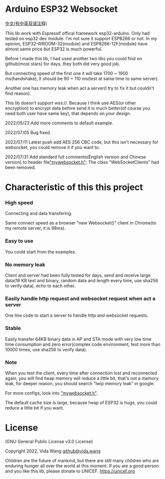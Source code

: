 # Arduino ESP32 Websocket

[中文(有中英双语注释)](https://github.com/vidalouiswang/Arduino_ESP32_Websocket/blob/main/README_CN.md)

This lib work with Espressif offical framework esp32-arduino.
Only had tested on esp32 dev module. I'm not sure it support ESP8266 or not.
In my opinion, ESP32-WROOM-32(module) and ESP8266-12F(module) have almost same price but ESP32 is much powerful.

Before I made this lib, I had used another two libs you could find on github(most stars) for days, they both did very good job.

But connecting speed of the first one it will take 1700 ~ 1900 ms(handshake), it should be 90 ~ 110 ms(test at same time to same server).

Another one has memory leak when act a server(I try to fix it but couldn't find reason).

This lib doesn't support wss://. Because I think use AES(or other encryption) to encrypt data before send it is much better(of course you need both user have same key), that depends on your design.

2022/05/23 Add more comments to default example.

2022/07/05 Bug fixed.

2022/07/11 Latest push add AES 256 CBC code, but this isn't necessary for websocket, you could remove it if you want to.

2022/07/31 Add standard full comments(English version and Chinese version) to header file["mywebsocket.h"](https://github.com/vidalouiswang/Arduino_ESP32_Websocket/blob/main/mywebsocket/mywebsocket.h); The class "WebSocketClients" had been removed.

# Characteristic of this this project

### High speed
Connecting and data transfering.

Same connect speed as a browser "new Websocket()" client in Chrome(to my remote server, it is 98ms).

### Easy to use
You could start from the examples.

### No memory leak
Client and server had been fully tested for days, send and receive large data(16 KB text and binary, random data and length every time, use sha256 to verify data), echo to each other.

### Easily handle http request and websocket request when act a server
One line code to start a server to handle http and websocket requests. 

### Stable
Easily transfer 64KB binary data in AP and STA mode with very low time time consumption and zero error(complex code environment, test more than 10000 times, use sha256 to verify data).

### Note
When you test the client, every time after connection lost and reconnected again, you will find heap memory will reduce a little bit, that's not a memory leak, for deeper reason, you should search "lwip memory leak" in google.

For more configs, look into ["mywebsocket.h"](https://github.com/vidalouiswang/Arduino_ESP32_Websocket/blob/main/mywebsocket/mywebsocket.h).

The default cache size is large, because heap of ESP32 is huge, you could reduce a little bit if you want.

# License
(GNU General Public License v3.0 License)

Copyright 2022, Vida Wang  <github@vida.wang>


Children are the future of mankind, but there are still many children who are enduring hunger all over the world at this moment. If you are a good person and you like this lib, please donate to UNICEF.
https://unicef.org
